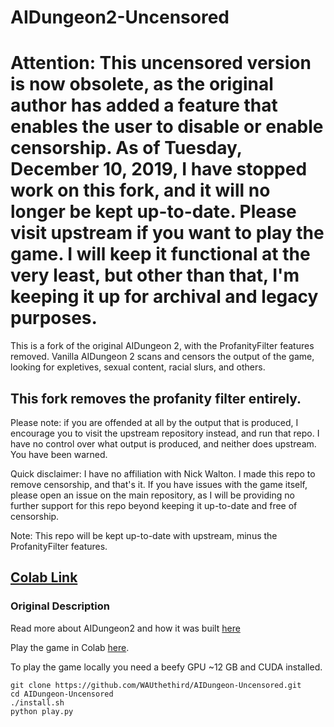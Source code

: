 # AIDungeon2-Uncensored

# Attention: This uncensored version is now obsolete, as the original author has added a feature that enables the user to disable or enable censorship. As of Tuesday, December 10, 2019, I have stopped work on this fork, and it will no longer be kept up-to-date. Please visit upstream if you want to play the game. I will keep it functional at the very least, but other than that, I'm keeping it up for archival and legacy purposes.

This is a fork of the original AIDungeon 2, with the ProfanityFilter features removed. Vanilla AIDungeon 2 scans and censors the output of the game, looking for expletives, sexual content, racial slurs, and others.

## This fork removes the profanity filter entirely.

Please note: if you are offended at all by the output that is produced, I encourage you to visit the upstream repository instead, and run that repo. I have no control over what output is produced, and neither does upstream. You have been warned.

Quick disclaimer: I have no affiliation with Nick Walton. I made this repo to remove censorship, and that's it. If you have issues with the game itself, please open an issue on the main repository, as I will be providing no further support for this repo beyond keeping it up-to-date and free of censorship.

Note: This repo will be kept up-to-date with upstream, minus the ProfanityFilter features.

## [Colab Link](https://colab.research.google.com/drive/1OjBQe4H4C2s-p4-OeJoXw5DStIjPy2VS)


### Original Description

Read more about AIDungeon2 and how it was built [here](https://pcc.cs.byu.edu/2019/11/21/ai-dungeon-2-creating-infinitely-generated-text-adventures-with-deep-learning-language-models/)

Play the game in Colab [here](http://www.aidungeon.io).

To play the game locally you need a beefy GPU ~12 GB and CUDA installed.
```
git clone https://github.com/WAUthethird/AIDungeon-Uncensored.git
cd AIDungeon-Uncensored
./install.sh
python play.py
```
